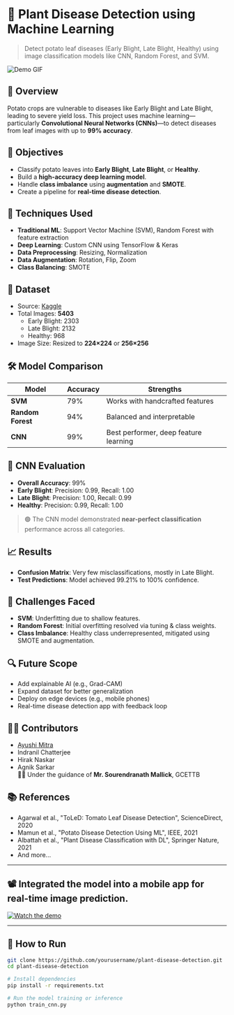 # 🥔 Plant Disease Detection using Machine Learning

> Detect potato leaf diseases (Early Blight, Late Blight, Healthy) using image classification models like CNN, Random Forest, and SVM.

![Demo GIF](demo.gif) <!-- Optional: add a GIF or image -->

## 📌 Overview

Potato crops are vulnerable to diseases like Early Blight and Late Blight, leading to severe yield loss. This project uses machine learning—particularly **Convolutional Neural Networks (CNNs)**—to detect diseases from leaf images with up to **99% accuracy**.

## 🎯 Objectives

- Classify potato leaves into **Early Blight**, **Late Blight**, or **Healthy**.
- Build a **high-accuracy deep learning model**.
- Handle **class imbalance** using **augmentation** and **SMOTE**.
- Create a pipeline for **real-time disease detection**.

## 🧠 Techniques Used

- **Traditional ML**: Support Vector Machine (SVM), Random Forest with feature extraction
- **Deep Learning**: Custom CNN using TensorFlow & Keras
- **Data Preprocessing**: Resizing, Normalization
- **Data Augmentation**: Rotation, Flip, Zoom
- **Class Balancing**: SMOTE

## 📁 Dataset

- Source: [Kaggle](https://www.kaggle.com/datasets/rhythm007/potato-disease-data)
- Total Images: **5403**
  - Early Blight: 2303
  - Late Blight: 2132
  - Healthy: 968
- Image Size: Resized to **224×224** or **256×256**

## 🛠️ Model Comparison

| Model           | Accuracy | Strengths                           |
|----------------|----------|-------------------------------------|
| **SVM**         | 79%      | Works with handcrafted features     |
| **Random Forest** | 94%      | Balanced and interpretable          |
| **CNN**         | 99%      | Best performer, deep feature learning|

## 🧪 CNN Evaluation

- **Overall Accuracy**: 99%
- **Early Blight**: Precision: 0.99, Recall: 1.00
- **Late Blight**: Precision: 1.00, Recall: 0.99
- **Healthy**: Precision: 0.99, Recall: 1.00

> 🟢 The CNN model demonstrated **near-perfect classification** performance across all categories.

## 📈 Results

- **Confusion Matrix**: Very few misclassifications, mostly in Late Blight.
- **Test Predictions**: Model achieved 99.21% to 100% confidence.

## 🚧 Challenges Faced

- **SVM**: Underfitting due to shallow features.
- **Random Forest**: Initial overfitting resolved via tuning & class weights.
- **Class Imbalance**: Healthy class underrepresented, mitigated using SMOTE and augmentation.

## 🔍 Future Scope

- Add explainable AI (e.g., Grad-CAM)
- Expand dataset for better generalization
- Deploy on edge devices (e.g., mobile phones)
- Real-time disease detection app with feedback loop

## 🧑‍💻 Contributors

- [Ayushi Mitra](https://github.com/ayushimitra)
- Indranil Chatterjee
- Hirak Naskar
- Agnik Sarkar  
👨‍🏫 Under the guidance of **Mr. Sourendranath Mallick**, GCETTB

## 📚 References

- Agarwal et al., "ToLeD: Tomato Leaf Disease Detection", ScienceDirect, 2020  
- Mamun et al., "Potato Disease Detection Using ML", IEEE, 2021  
- Albattah et al., "Plant Disease Classification with DL", Springer Nature, 2021  
- And more...

---


## 📽️ Integrated the model into a mobile app for real-time image prediction. 

[![Watch the demo](https://img.shields.io/badge/Watch-Demo-blue?style=for-the-badge&logo=google-drive)](https://drive.google.com/drive/u/0/folders/1hNwD3HEYje43ijC5-pqcWt5zLskN8T0W)



---

## 📂 How to Run

```bash
git clone https://github.com/yourusername/plant-disease-detection.git
cd plant-disease-detection

# Install dependencies
pip install -r requirements.txt

# Run the model training or inference
python train_cnn.py
